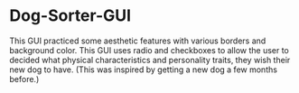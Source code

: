 # Dog-Sorter-GUI
This GUI practiced some aesthetic features with various borders and background color. This GUI uses radio and checkboxes to allow the user to decided what physical characteristics and personality traits, they wish their new dog to have. (This was inspired by getting a new dog a few months before.)
